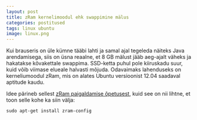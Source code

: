 ```yaml
---
layout: post
title: zRam kernelimoodul ehk swappimine mälus
categories: postitused
tags: linux ubuntu
image: linux.png
---
```

Kui brauseris on üle kümne tääbi lahti ja samal ajal tegeleda näiteks Java arendamisega, siis on üsna reaalne, et 8 GB mälust jääb aeg-ajalt väheks ja hakatakse kõvakettale swappima. SSD-ketta puhul pole kiiruskadu suur, kuid võib viimase elueale halvasti mõjuda. Odavaimaks lahenduseks on kerneliumoodul zRam, mis on alates Ubuntu versioonist 12.04 saadaval aptitude kaudu.

Idee pärineb sellest [zRam paigaldamise õpetusest](http://ubuntufixer.blogspot.com/2012/11/increase-performance-with-zram.html), kuid see on nii lihtne, et toon selle kohe ka siin välja:

    sudo apt-get install zram-config

